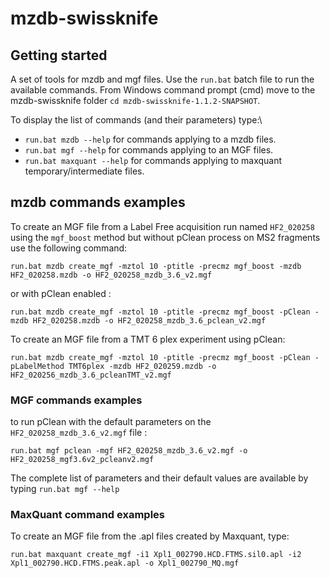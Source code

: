 # mzdb-swissknife



## Getting started 

A set of tools for mzdb and mgf files. Use the `run.bat` batch file to run the available commands. From Windows command prompt (cmd) move to the mzdb-swissknife folder `cd mzdb-swissknife-1.1.2-SNAPSHOT`. 

To display the list of commands (and their parameters) type:\
* `run.bat mzdb --help` for commands applying to a mzdb files.
* `run.bat mgf --help` for commands applying to an MGF files.
* `run.bat maxquant --help` for commands applying to maxquant temporary/intermediate files.



## mzdb commands examples

To create an MGF file from a Label Free acquisition run named `HF2_020258` using the `mgf_boost` method but without pClean process on MS2 fragments use the following command: 

```
run.bat mzdb create_mgf -mztol 10 -ptitle -precmz mgf_boost -mzdb HF2_020258.mzdb -o HF2_020258_mzdb_3.6_v2.mgf
```

or with pClean enabled : 

```
run.bat mzdb create_mgf -mztol 10 -ptitle -precmz mgf_boost -pClean -mzdb HF2_020258.mzdb -o HF2_020258_mzdb_3.6_pclean_v2.mgf
```



To create an MGF file from a TMT 6 plex experiment using pClean: 

```
run.bat mzdb create_mgf -mztol 10 -ptitle -precmz mgf_boost -pClean -pLabelMethod TMT6plex -mzdb HF2_020259.mzdb -o HF2_020256_mzdb_3.6_pcleanTMT_v2.mgf
```


### MGF commands examples

to run pClean with the default parameters on the `HF2_020258_mzdb_3.6_v2.mgf` file : 

```
run.bat mgf pclean -mgf HF2_020258_mzdb_3.6_v2.mgf -o HF2_020258_mgf3.6v2_pcleanv2.mgf
```

The complete list of parameters and their default values are available by typing `run.bat mgf --help`

### MaxQuant command examples

To create an MGF file from the .apl files created by Maxquant, type: 

```
run.bat maxquant create_mgf -i1 Xpl1_002790.HCD.FTMS.sil0.apl -i2 Xpl1_002790.HCD.FTMS.peak.apl -o Xpl1_002790_MQ.mgf
```


